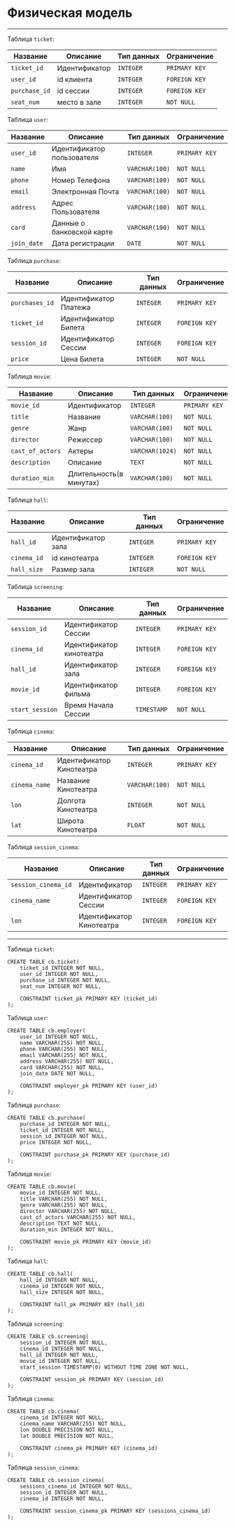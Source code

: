 # Физическая модель

---

Таблица `ticket`:

| Название      | Описание           | Тип данных     | Ограничение   |
|---------------|--------------------|----------------|---------------|
| `ticket_id`   | Идентификатор      | `INTEGER`      | `PRIMARY KEY` |
| `user_id`     | id клиента         | `INTEGER`      | `FOREIGN KEY` |
| `purchase_id` | id сессии          | `INTEGER`      | `FOREIGN KEY` |
| `seat_num`    | место в зале       | `INTEGER`      | `NOT NULL`    |

Таблица `user`:

| Название             | Описание                   | Тип данных     | Ограничение   |
|----------------------|----------------------------|----------------|---------------|
| `user_id`            | Идентификатор пользователя | `INTEGER`      | `PRIMARY KEY` |
| `name`               | Имя                        | `VARCHAR(100)` | `NOT NULL`    |
| `phone`              | Номер Телефона             | `VARCHAR(100)` | `NOT NULL`    |
| `email`              | Электронная Почта          | `VARCHAR(100)` | `NOT NULL`    |
| `address`            | Адрес Пользователя         | `VARCHAR(100)` | `NOT NULL`    |
| `card`               | Данные о банковской карте  | `VARCHAR(100)` | `NOT NULL`    |
| `join_date`          | Дата регистрации           | `DATE`         | `NOT NULL`    |

Таблица `purchase`:

| Название       | Описание              | Тип данных | Ограничение   |
|----------------|-----------------------|------------|---------------|
| `purchases_id` | Идентификатор Платежа | `INTEGER`  | `PRIMARY KEY` |
| `ticket_id`    | Идентификатор Билета  | `INTEGER`  | `FOREIGN KEY` |
| `session_id`   | Идентификатор Сессии  | `INTEGER`  | `FOREIGN KEY` |
| `price`        | Цена Билета           | `INTEGER`  | `NOT NULL`    |

Таблица `movie`:

| Название        | Описание               | Тип данных     | Ограничение   |
|-----------------|------------------------|----------------|---------------|
| `movie_id`      | Идентификатор          | `INTEGER`      | `PRIMARY KEY` |
| `title`         | Название               | `VARCHAR(100)` | `NOT NULL`    |
| `genre`         | Жанр                   | `VARCHAR(100)` | `NOT NULL`    |
| `director`      | Режиссер               | `VARCHAR(100)` | `NOT NULL`    |
| `cast_of_actors`| Актеры                 | `VARCHAR(1024)`| `NOT NULL`    |
| `description`   | Описание               | `TEXT`         | `NOT NULL`    |
| `duration_min`  | Длительность(в минутах)| `VARCHAR(100)` | `NOT NULL`    |

Таблица `hall`:

| Название       | Описание              | Тип данных | Ограничение   |
|----------------|-----------------------|------------|---------------|
| `hall_id`      | Идентификатор зала    | `INTEGER`  | `PRIMARY KEY` |
| `cinema_id`    | id кинотеатра         | `INTEGER`  | `FOREIGN KEY` |
| `hall_size`    | Размер зала           | `INTEGER`  | `NOT NULL`    |

Таблица `screening`:

| Название       | Описание                | Тип данных | Ограничение   |
|----------------|-------------------------|------------|---------------|
| `session_id`   | Идентификатор Сессии    | `INTEGER`  | `PRIMARY KEY` |
| `cinema_id`    | Идентификатор кинотеатра| `INTEGER`  | `FOREIGN KEY` |
| `hall_id`      | Идентификатор зала      | `INTEGER`  | `FOREIGN KEY` |
| `movie_id`     | Идентификатор фильма    | `INTEGER`  | `FOREIGN KEY` |
| `start_session`| Время Начала Сессии     | `TIMESTAMP`| `NOT NULL`    |

Таблица `cinema`:

| Название       | Описание                | Тип данных    | Ограничение   |
|----------------|-------------------------|---------------|---------------|
| `cinema_id`    | Идентификатор Кинотеатра| `INTEGER`     | `PRIMARY KEY` |
| `cinema_name`  | Название Кинотеатра     | `VARCHAR(100)`| `NOT NULL`    |
| `lon`          | Долгота Кинотеатра      | `INTEGER`     | `NOT NULL`    |
| `lat`          | Широта Кинотеатра       | `FLOAT`       | `NOT NULL`    |

Таблица `session_cinema`:

| Название           | Описание                | Тип данных    | Ограничение   |
|--------------------|-------------------------|---------------|---------------|
| `session_cinema_id`| Идентификатор           | `INTEGER`     | `PRIMARY KEY` |
| `cinema_name`      | Идентификатор Сессии    | `INTEGER`     | `FOREIGN KEY` |
| `lon`              | Идентификатор Кинотеатра| `INTEGER`     | `FOREIGN KEY` |


---
Таблица `ticket`:
```postgresql
CREATE TABLE cb.ticket(
    ticket_id INTEGER NOT NULL,
    user_id INTEGER NOT NULL,
    purchase_id INTEGER NOT NULL,
    seat_num INTEGER NOT NULL,

    CONSTRAINT ticket_pk PRIMARY KEY (ticket_id)
);
```

Таблица `user`:
```postgresql
CREATE TABLE cb.employer(
    user_id INTEGER NOT NULL,
    name VARCHAR(255) NOT NULL,
    phone VARCHAR(255) NOT NULL,
    email VARCHAR(255) NOT NULL,
    address VARCHAR(255) NOT NULL,
    card VARCHAR(255) NOT NULL,
    join_date DATE NOT NULL,

    CONSTRAINT employer_pk PRIMARY KEY (user_id)
);
```

Таблица `purchase`:
```postgresql
CREATE TABLE cb.purchase(
    purchase_id INTEGER NOT NULL,
    ticket_id INTEGER NOT NULL,
    session_id INTEGER NOT NULL,
    price INTEGER NOT NULL,

    CONSTRAINT purchase_pk PRIMARY KEY (purchase_id)
);
```

Таблица `movie`:
```postgresql
CREATE TABLE cb.movie(
    movie_id INTEGER NOT NULL,
    title VARCHAR(255) NOT NULL,
    genre VARCHAR(255) NOT NULL,
    director VARCHAR(255) NOT NULL,
    cast_of_actors VARCHAR(255) NOT NULL,
    description TEXT NOT NULL,
    duration_min INTEGER NOT NULL,

    CONSTRAINT movie_pk PRIMARY KEY (movie_id)
);
```

Таблица `hall`:
```postgresql
CREATE TABLE cb.hall(
    hall_id INTEGER NOT NULL,
    cinema_id INTEGER NOT NULL,
    hall_size INTEGER NOT NULL,

    CONSTRAINT hall_pk PRIMARY KEY (hall_id)
);
```

Таблица `screening`:
```postgresql
CREATE TABLE cb.screening(
    session_id INTEGER NOT NULL,
    cinema_id INTEGER NOT NULL,
    hall_id INTEGER NOT NULL,
    movie_id INTEGER NOT NULL,
    start_session TIMESTAMP(0) WITHOUT TIME ZONE NOT NULL,

    CONSTRAINT session_pk PRIMARY KEY (session_id)
);
```

Таблица `cinema`:
```postgresql
CREATE TABLE cb.cinema(
    cinema_id INTEGER NOT NULL,
    cinema_name VARCHAR(255) NOT NULL,
    lon DOUBLE PRECISION NOT NULL,
    lat DOUBLE PRECISION NOT NULL,

    CONSTRAINT cinema_pk PRIMARY KEY (cinema_id)
);
```

Таблица `session_cinema`:
```postgresql
CREATE TABLE cb.session_cinema(
    sessions_cinema_id INTEGER NOT NULL,
    session_id INTEGER NOT NULL,
    cinema_id INTEGER NOT NULL,

    CONSTRAINT session_cinema_pk PRIMARY KEY (sessions_cinema_id)
);
```
